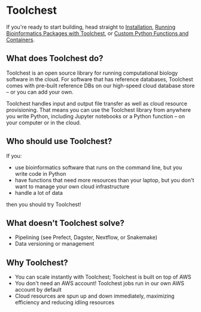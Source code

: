 # Toolchest

If you're ready to start building, head straight to [Installation](getting-started/installation.md), 
[Running Bioinformatics Packages with Toolchest](./getting-started/running-bioinformatics-on-toolchest.md), or 
[Custom Python Functions and Containers](./getting-started/python-functions-and-containers.md).

## What does Toolchest do?

Toolchest is an open source library for running computational biology software in the cloud.  For software that has 
reference databases, Toolchest comes with pre-built reference DBs on our high-speed cloud database store – or you can 
add your own.

Toolchest handles input and output file transfer as well as cloud resource provisioning. That means you can use the 
Toolchest library from anywhere you write Python, including Jupyter notebooks or a Python function – on your computer or 
in the cloud.

## Who should use Toolchest?

If you:

- use bioinformatics software that runs on the command line, but you write code in Python
- have functions that need more resources than your laptop, but you don't want to manage your own cloud infrastructure
- handle a lot of data

then you should try Toolchest!

## What doesn't Toolchest solve?

- Pipelining (see Prefect, Dagster, Nextflow, or Snakemake)
- Data versioning or management

## Why Toolchest?

- You can scale instantly with Toolchest; Toolchest is built on top of AWS
- You don't need an AWS account! Toolchest jobs run in our own AWS account by default
- Cloud resources are spun up and down immediately, maximizing efficiency and reducing idling resources
